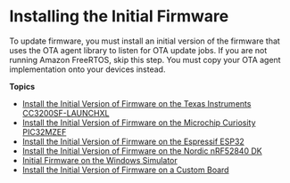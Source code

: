 # Installing the Initial Firmware<a name="dg-ota-initial-firmware"></a>

To update firmware, you must install an initial version of the firmware that uses the OTA agent library to listen for OTA update jobs\. If you are not running Amazon FreeRTOS, skip this step\. You must copy your OTA agent implementation onto your devices instead\.

**Topics**
+ [Install the Initial Version of Firmware on the Texas Instruments CC3200SF\-LAUNCHXL](burn-initial-firmware-ti.md)
+ [Install the Initial Version of Firmware on the Microchip Curiosity PIC32MZEF](burn-initial-firmware-microchip.md)
+ [Install the Initial Version of Firmware on the Espressif ESP32](burn-initial-firmware-esp.md)
+ [Install the Initial Version of Firmware on the Nordic nRF52840 DK](burn-initial-firmware-nordic.md)
+ [Initial Firmware on the Windows Simulator](burn-initial-firmware-windows.md)
+ [Install the Initial Version of Firmware on a Custom Board](burn-initial-firmware-other.md)